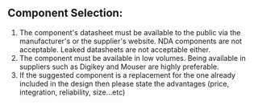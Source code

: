 ## Component Selection:

 1. The component's datasheet must be available to the public via the manufacturer's or the supplier's website. NDA components are not acceptable. Leaked datasheets are not acceptable either.
 2. The component must be available in low volumes. Being available in suppliers such as Digikey and Mouser are highly preferable.
 3. If the suggested component is a replacement for the one already included in the design then please state the advantages (price, integration, reliability, size...etc)
